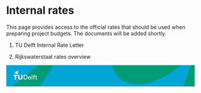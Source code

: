 # Internal rates

This page provides access to the official rates that should be used when preparing project budgets. The documents will be added shortly.

1.	TU Delft Internal Rate Letter

2.	Rijkswaterstaat rates overview

![footer](../figures/footer-tudelft.jpg)